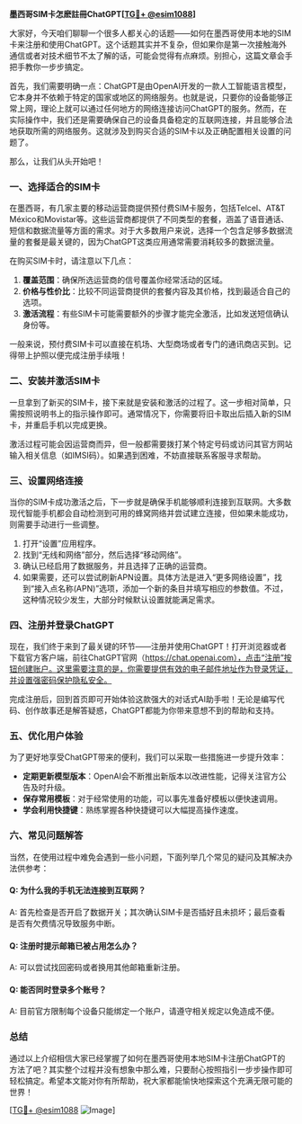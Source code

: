 **墨西哥SIM卡怎麽註冊ChatGPT[[TG💪+ @esim1088](https://t.me/s/esim1088)]**

大家好，今天咱们聊聊一个很多人都关心的话题——如何在墨西哥使用本地的SIM卡来注册和使用ChatGPT。这个话题其实并不复杂，但如果你是第一次接触海外通信或者对技术细节不太了解的话，可能会觉得有点麻烦。别担心，这篇文章会手把手教你一步步搞定。

首先，我们需要明确一点：ChatGPT是由OpenAI开发的一款人工智能语言模型，它本身并不依赖于特定的国家或地区的网络服务。也就是说，只要你的设备能够正常上网，理论上就可以通过任何地方的网络连接访问ChatGPT的服务。然而，在实际操作中，我们还是需要确保自己的设备具备稳定的互联网连接，并且能够合法地获取所需的网络服务。这就涉及到购买合适的SIM卡以及正确配置相关设置的问题了。

那么，让我们从头开始吧！

### 一、选择适合的SIM卡

在墨西哥，有几家主要的移动运营商提供预付费SIM卡服务，包括Telcel、AT&T México和Movistar等。这些运营商都提供了不同类型的套餐，涵盖了语音通话、短信和数据流量等方面的需求。对于大多数用户来说，选择一个包含足够多数据流量的套餐是最关键的，因为ChatGPT这类应用通常需要消耗较多的数据流量。

在购买SIM卡时，请注意以下几点：
1. **覆盖范围**：确保所选运营商的信号覆盖你经常活动的区域。
2. **价格与性价比**：比较不同运营商提供的套餐内容及其价格，找到最适合自己的选项。
3. **激活流程**：有些SIM卡可能需要额外的步骤才能完全激活，比如发送短信确认身份等。

一般来说，预付费SIM卡可以直接在机场、大型商场或者专门的通讯商店买到。记得带上护照以便完成注册手续哦！

### 二、安装并激活SIM卡

一旦拿到了新买的SIM卡，接下来就是安装和激活的过程了。这一步相对简单，只需按照说明书上的指示操作即可。通常情况下，你需要将旧卡取出后插入新的SIM卡，并重启手机以完成更换。

激活过程可能会因运营商而异，但一般都需要拨打某个特定号码或访问其官方网站输入相关信息（如IMSI码）。如果遇到困难，不妨直接联系客服寻求帮助。

### 三、设置网络连接

当你的SIM卡成功激活之后，下一步就是确保手机能够顺利连接到互联网。大多数现代智能手机都会自动检测到可用的蜂窝网络并尝试建立连接，但如果未能成功，则需要手动进行一些调整。

1. 打开“设置”应用程序。
2. 找到“无线和网络”部分，然后选择“移动网络”。
3. 确认已经启用了数据服务，并且选择了正确的运营商。
4. 如果需要，还可以尝试刷新APN设置。具体方法是进入“更多网络设置”，找到“接入点名称(APN)”选项，添加一个新的条目并填写相应的参数值。不过，这种情况较少发生，大部分时候默认设置就能满足需求。

### 四、注册并登录ChatGPT

现在，我们终于来到了最关键的环节——注册并使用ChatGPT！打开浏览器或者下载官方客户端，前往ChatGPT官网（https://chat.openai.com），点击“注册”按钮创建账户。这里需要注意的是，你需要提供有效的电子邮件地址作为登录凭证，并设置强密码保护隐私安全。

完成注册后，回到首页即可开始体验这款强大的对话式AI助手啦！无论是编写代码、创作故事还是解答疑惑，ChatGPT都能为你带来意想不到的帮助和支持。

### 五、优化用户体验

为了更好地享受ChatGPT带来的便利，我们可以采取一些措施进一步提升效率：
- **定期更新模型版本**：OpenAI会不断推出新版本以改进性能，记得关注官方公告及时升级。
- **保存常用模板**：对于经常使用的功能，可以事先准备好模板以便快速调用。
- **学会利用快捷键**：熟练掌握各种快捷键可以大幅提高操作速度。

### 六、常见问题解答

当然，在使用过程中难免会遇到一些小问题，下面列举几个常见的疑问及其解决办法供参考：

#### Q: 为什么我的手机无法连接到互联网？
A: 首先检查是否开启了数据开关；其次确认SIM卡是否插好且未损坏；最后查看是否有欠费情况导致服务中断。

#### Q: 注册时提示邮箱已被占用怎么办？
A: 可以尝试找回密码或者换用其他邮箱重新注册。

#### Q: 能否同时登录多个账号？
A: 目前官方限制每个设备只能绑定一个账户，请遵守相关规定以免造成不便。

### 总结

通过以上介绍相信大家已经掌握了如何在墨西哥使用本地SIM卡注册ChatGPT的方法了吧？其实整个过程并没有想象中那么难，只要耐心按照指引一步步操作即可轻松搞定。希望本文能对你有所帮助，祝大家都能愉快地探索这个充满无限可能的世界！

[[TG💪+ @esim1088](https://t.me/s/esim1088) ![Image](https://i.postimg.cc/4NQfJmqS/Snipaste-2025-05-13-00-14-12.png)]